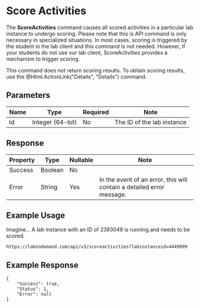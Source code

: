 # Score Activities

The **ScoreActivities** command causes all scored activities in a particular lab instance to undergo scoring. Please note that this is API command is only necessary in specialized situations. In most cases, scoring is triggered by the student in the lab client and this command is not needed. However, if your students do not use our lab client, ScoreActivities provides a mechanism to trigger scoring. 

This command does not return scoring results. To obtain scoring results, use the @Html.ActionLink("Details", "Details") command.

## Parameters

|Name|Type|Required|Note|
|--- |--- |--- |--- |
| Id | Integer (64-bit) | No | The ID of the lab instance|

## Response

|Property|Type|Nullable|Note|
|--- |--- |--- |--- |
| Success | Boolean | No |
|Error|String|Yes|In the event of an error, this will contain a detailed error message.|

## Example Usage

Imagine…  A lab instance with an ID of 2393049 is running and needs to be scored.

```
https://labondemand.com/api/v3/scoreactivities?labinstanceid=4449999
```
## Example Response

```linenums
{
    "Success": true,
    "Status": 1,
    "Error": null
}
```
